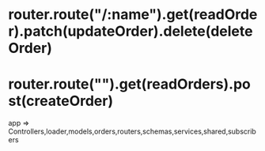 # router.route("/:name").get(readOrder).patch(updateOrder).delete(deleteOrder)
# router.route("").get(readOrders).post(createOrder)
app => Controllers,loader,models,orders,routers,schemas,services,shared,subscribers
